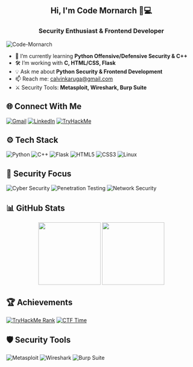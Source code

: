 <h2 align="center">Hi, I'm Code Mornarch 👨💻</h2>
<h3 align="center">Security Enthusiast & Frontend Developer</h3>
<p align="left"> <img src="https://komarev.com/ghpvc/?username=Code-Mornarch&label=Profile%20views&color=8be9fd&style=flat" alt="Code-Mornarch" /> </p>

- 🔭 I’m currently learning **Python Offensive/Defensive Security & C++**
- 🛠️ I’m working with **C, HTML/CSS, Flask**
- 💡 Ask me about **Python Security & Frontend Development**
- 📫 Reach me: [calvinkaruga@gmail.com](mailto:calvinkaruga@gmail.com)
- ⚔️ Security Tools: **Metasploit, Wireshark, Burp Suite**

## 🌐 Connect With Me
[![Gmail](https://img.shields.io/badge/Gmail-D14836?style=for-the-badge&logo=gmail&logoColor=white)](mailto:calvinkaruga@gmail.com)
[![LinkedIn](https://img.shields.io/badge/LinkedIn-%230077B5.svg?style=for-the-badge&logo=linkedin&logoColor=white)](https://linkedin.com/in/yourprofile)
[![TryHackMe](https://img.shields.io/badge/TryHackMe-212C42?style=for-the-badge&logo=tryhackme&logoColor=white)]((https://tryhackme.com/p/CodeMonarch))

## ⚙️ Tech Stack
![Python](https://img.shields.io/badge/Python-3776AB?style=flat&logo=python&logoColor=white)
![C++](https://img.shields.io/badge/C++-00599C?style=flat&logo=c%2B%2B&logoColor=white)
![Flask](https://img.shields.io/badge/Flask-000000?style=flat&logo=flask&logoColor=white)
![HTML5](https://img.shields.io/badge/HTML5-E34F26?style=flat&logo=html5&logoColor=white)
![CSS3](https://img.shields.io/badge/CSS3-1572B6?style=flat&logo=css3&logoColor=white)
![Linux](https://img.shields.io/badge/Linux-FCC624?style=flat&logo=linux&logoColor=black)

## 🔐 Security Focus
![Cyber Security](https://img.shields.io/badge/Cyber_Security-2EA043?style=flat&logo=icloud&logoColor=white)
![Penetration Testing](https://img.shields.io/badge/Pentesting-FF6C37?style=flat&logo=probot&logoColor=white)
![Network Security](https://img.shields.io/badge/Network_Security-009688?style=flat&logo=serverless&logoColor=white)

## 📊 GitHub Stats
<p align="center">
  <img src="https://github-readme-stats.vercel.app/api?username=Code-Mornarch&show_icons=true&theme=dracula&count_private=true" height="165">
  <img src="https://github-readme-stats.vercel.app/api/top-langs/?username=Code-Mornarch&layout=compact&theme=dracula" height="165">
</p>

## 🏆 Achievements
[![TryHackMe Rank](https://img.shields.io/badge/TryHackMe-Top%201%25-212C42?style=for-the-badge)](https://tryhackme.com/p/yourprofile)
[![CTF Time](https://img.shields.io/badge/CTF_Time-500%2B_Points-FFD700?style=for-the-badge)](https://ctftime.org/user/yourprofile)

## 🛡️ Security Tools
![Metasploit](https://img.shields.io/badge/Metasploit-FF0000?style=flat&logo=metasploit&logoColor=white)
![Wireshark](https://img.shields.io/badge/Wireshark-1679A7?style=flat&logo=wireshark&logoColor=white)
![Burp Suite](https://img.shields.io/badge/Burp_Suite-FF6C37?style=flat&logo=probot&logoColor=white)
